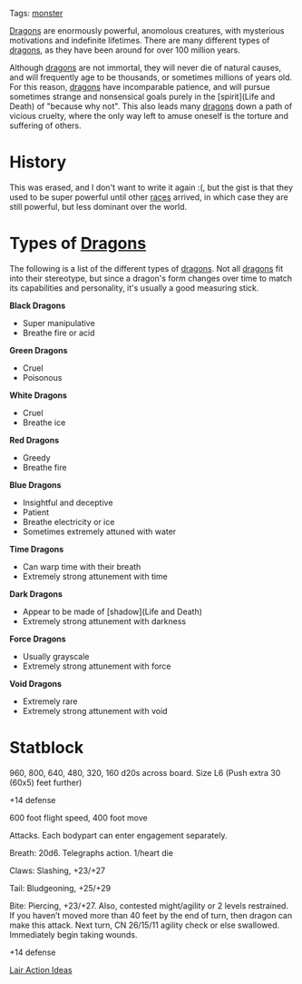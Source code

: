 Tags: [monster](Monsters)

[Dragons](Dragons) are enormously powerful, anomolous creatures, with mysterious motivations and indefinite lifetimes. There are many different types of [dragons](Dragons), as they have been around for over 100 million years.

Although [dragons](Dragons) are not immortal, they will never die of natural causes, and will frequently age to be thousands, or sometimes millions of years old. For this reason, [dragons](Dragons) have incomparable patience, and will pursue sometimes strange and nonsensical goals purely in the [spirit](Life and Death) of "because why not". This also leads many [dragons](Dragons) down a path of vicious cruelty, where the only way left to amuse oneself is the torture and suffering of others.

# History

This was erased, and I don't want to write it again :(, but the gist is that they used to be super powerful until other [races](Races) arrived, in which case they are still powerful, but less dominant over the world.

# Types of [Dragons](Dragons)

The following is a list of the different types of [dragons](Dragons). Not all [dragons](Dragons) fit into their stereotype, but since a dragon's form changes over time to match its capabilities and personality, it's usually a good measuring stick.

**Black Dragons**

- Super manipulative
- Breathe fire or acid

**Green Dragons**

- Cruel
- Poisonous

**White Dragons**

- Cruel
- Breathe ice

**Red Dragons**

- Greedy
- Breathe fire

**Blue Dragons**


- Insightful and deceptive
- Patient
- Breathe electricity or ice
- Sometimes extremely attuned with water

**Time Dragons**

- Can warp time with their breath
- Extremely strong attunement with time

**Dark Dragons**

- Appear to be made of [shadow](Life and Death)
- Extremely strong attunement with darkness

**Force Dragons**

- Usually grayscale
- Extremely strong attunement with force

**Void Dragons**

- Extremely rare
- Extremely strong attunement with void

# Statblock

960, 800, 640, 480, 320, 160 d20s across board. Size L6 (Push extra 30 (60x5) feet further)

+14 defense

600 foot flight speed, 400 foot move

Attacks. Each bodypart can enter engagement separately. 

Breath: 20d6. Telegraphs action. 1/heart die

Claws: Slashing, +23/+27

Tail: Bludgeoning, +25/+29

Bite: Piercing, +23/+27. Also, contested might/agility or 2 levels restrained. If you haven’t moved more than 40 feet by the end of turn, then dragon can make this attack. Next turn, CN 26/15/11 agility check or else swallowed. Immediately begin taking wounds.

+14 defense

[Lair Action Ideas](https://www.themonstersknow.com/dragon-tactics-part-2-6-new-lair-actions/)
